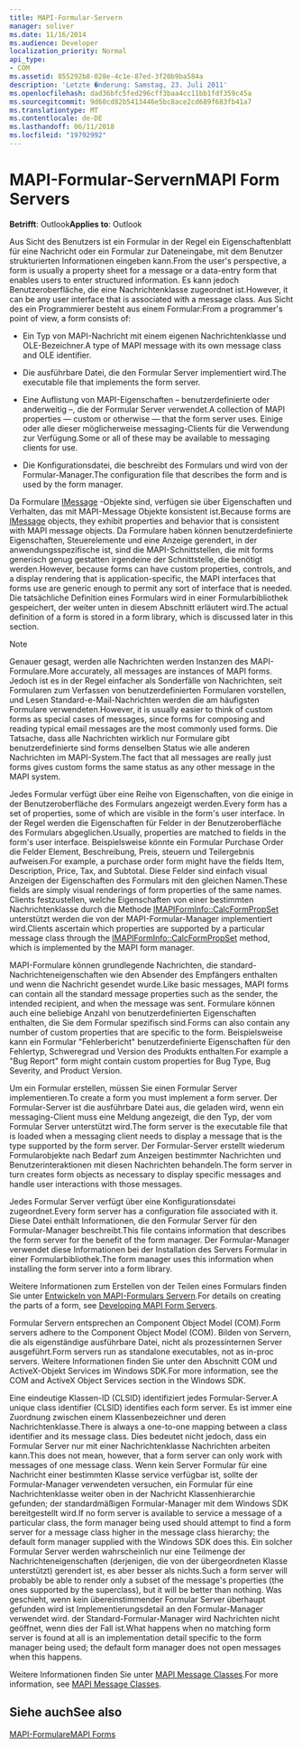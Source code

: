 ```yaml
---
title: MAPI-Formular-Servern
manager: soliver
ms.date: 11/16/2014
ms.audience: Developer
localization_priority: Normal
api_type:
- COM
ms.assetid: 855292b8-028e-4c1e-87ed-3f20b9ba584a
description: 'Letzte �nderung: Samstag, 23. Juli 2011'
ms.openlocfilehash: dad36bfc5fed296cff3baa4cc11bb1fdf359c45a
ms.sourcegitcommit: 9d60cd82b5413446e5bc8ace2cd689f683fb41a7
ms.translationtype: MT
ms.contentlocale: de-DE
ms.lasthandoff: 06/11/2018
ms.locfileid: "19792992"
---
```

# <a name="mapi-form-servers"></a><span data-ttu-id="374d0-103">MAPI-Formular-Servern</span><span class="sxs-lookup"><span data-stu-id="374d0-103">MAPI Form Servers</span></span>

  
  
<span data-ttu-id="374d0-104">**Betrifft**: Outlook</span><span class="sxs-lookup"><span data-stu-id="374d0-104">**Applies to**: Outlook</span></span> 
  
<span data-ttu-id="374d0-105">Aus Sicht des Benutzers ist ein Formular in der Regel ein Eigenschaftenblatt für eine Nachricht oder ein Formular zur Dateneingabe, mit dem Benutzer strukturierten Informationen eingeben kann.</span><span class="sxs-lookup"><span data-stu-id="374d0-105">From the user's perspective, a form is usually a property sheet for a message or a data-entry form that enables users to enter structured information.</span></span> <span data-ttu-id="374d0-106">Es kann jedoch Benutzeroberfläche, die eine Nachrichtenklasse zugeordnet ist.</span><span class="sxs-lookup"><span data-stu-id="374d0-106">However, it can be any user interface that is associated with a message class.</span></span> <span data-ttu-id="374d0-107">Aus Sicht des ein Programmierer besteht aus einem Formular:</span><span class="sxs-lookup"><span data-stu-id="374d0-107">From a programmer's point of view, a form consists of:</span></span>
  
- <span data-ttu-id="374d0-108">Ein Typ von MAPI-Nachricht mit einem eigenen Nachrichtenklasse und OLE-Bezeichner.</span><span class="sxs-lookup"><span data-stu-id="374d0-108">A type of MAPI message with its own message class and OLE identifier.</span></span>
    
- <span data-ttu-id="374d0-109">Die ausführbare Datei, die den Formular Server implementiert wird.</span><span class="sxs-lookup"><span data-stu-id="374d0-109">The executable file that implements the form server.</span></span>
    
- <span data-ttu-id="374d0-110">Eine Auflistung von MAPI-Eigenschaften – benutzerdefinierte oder anderweitig –, die der Formular Server verwendet.</span><span class="sxs-lookup"><span data-stu-id="374d0-110">A collection of MAPI properties — custom or otherwise — that the form server uses.</span></span> <span data-ttu-id="374d0-111">Einige oder alle dieser möglicherweise messaging-Clients für die Verwendung zur Verfügung.</span><span class="sxs-lookup"><span data-stu-id="374d0-111">Some or all of these may be available to messaging clients for use.</span></span>
    
- <span data-ttu-id="374d0-112">Die Konfigurationsdatei, die beschreibt des Formulars und wird von der Formular-Manager.</span><span class="sxs-lookup"><span data-stu-id="374d0-112">The configuration file that describes the form and is used by the form manager.</span></span>
    
<span data-ttu-id="374d0-113">Da Formulare [IMessage](imessageimapiprop.md) -Objekte sind, verfügen sie über Eigenschaften und Verhalten, das mit MAPI-Message Objekte konsistent ist.</span><span class="sxs-lookup"><span data-stu-id="374d0-113">Because forms are [IMessage](imessageimapiprop.md) objects, they exhibit properties and behavior that is consistent with MAPI message objects.</span></span> <span data-ttu-id="374d0-114">Da Formulare haben können benutzerdefinierte Eigenschaften, Steuerelemente und eine Anzeige gerendert, in der anwendungsspezifische ist, sind die MAPI-Schnittstellen, die mit forms generisch genug gestatten irgendeine der Schnittstelle, die benötigt werden.</span><span class="sxs-lookup"><span data-stu-id="374d0-114">However, because forms can have custom properties, controls, and a display rendering that is application-specific, the MAPI interfaces that forms use are generic enough to permit any sort of interface that is needed.</span></span> <span data-ttu-id="374d0-115">Die tatsächliche Definition eines Formulars wird in einer Formularbibliothek gespeichert, der weiter unten in diesem Abschnitt erläutert wird.</span><span class="sxs-lookup"><span data-stu-id="374d0-115">The actual definition of a form is stored in a form library, which is discussed later in this section.</span></span> 
  
> [!NOTE]
> <span data-ttu-id="374d0-116">Genauer gesagt, werden alle Nachrichten werden Instanzen des MAPI-Formulare.</span><span class="sxs-lookup"><span data-stu-id="374d0-116">More accurately, all messages are instances of MAPI forms.</span></span> <span data-ttu-id="374d0-117">Jedoch ist es in der Regel einfacher als Sonderfälle von Nachrichten, seit Formularen zum Verfassen von benutzerdefinierten Formularen vorstellen, und Lesen Standard-e-Mail-Nachrichten werden die am häufigsten Formulare verwendeten.</span><span class="sxs-lookup"><span data-stu-id="374d0-117">However, it is usually easier to think of custom forms as special cases of messages, since forms for composing and reading typical email messages are the most commonly used forms.</span></span> <span data-ttu-id="374d0-118">Die Tatsache, dass alle Nachrichten wirklich nur Formulare gibt benutzerdefinierte sind forms denselben Status wie alle anderen Nachrichten im MAPI-System.</span><span class="sxs-lookup"><span data-stu-id="374d0-118">The fact that all messages are really just forms gives custom forms the same status as any other message in the MAPI system.</span></span> 
  
<span data-ttu-id="374d0-119">Jedes Formular verfügt über eine Reihe von Eigenschaften, von die einige in der Benutzeroberfläche des Formulars angezeigt werden.</span><span class="sxs-lookup"><span data-stu-id="374d0-119">Every form has a set of properties, some of which are visible in the form's user interface.</span></span> <span data-ttu-id="374d0-120">In der Regel werden die Eigenschaften für Felder in der Benutzeroberfläche des Formulars abgeglichen.</span><span class="sxs-lookup"><span data-stu-id="374d0-120">Usually, properties are matched to fields in the form's user interface.</span></span> <span data-ttu-id="374d0-121">Beispielsweise könnte ein Formular Purchase Order die Felder Element, Beschreibung, Preis, steuern und Teilergebnis aufweisen.</span><span class="sxs-lookup"><span data-stu-id="374d0-121">For example, a purchase order form might have the fields Item, Description, Price, Tax, and Subtotal.</span></span> <span data-ttu-id="374d0-122">Diese Felder sind einfach visual Anzeigen der Eigenschaften des Formulars mit den gleichen Namen.</span><span class="sxs-lookup"><span data-stu-id="374d0-122">These fields are simply visual renderings of form properties of the same names.</span></span> <span data-ttu-id="374d0-123">Clients festzustellen, welche Eigenschaften von einer bestimmten Nachrichtenklasse durch die Methode [IMAPIFormInfo::CalcFormPropSet](imapiforminfo-calcformpropset.md) unterstützt werden die von der MAPI-Formular-Manager implementiert wird.</span><span class="sxs-lookup"><span data-stu-id="374d0-123">Clients ascertain which properties are supported by a particular message class through the [IMAPIFormInfo::CalcFormPropSet](imapiforminfo-calcformpropset.md) method, which is implemented by the MAPI form manager.</span></span> 
  
<span data-ttu-id="374d0-124">MAPI-Formulare können grundlegende Nachrichten, die standard-Nachrichteneigenschaften wie den Absender des Empfängers enthalten und wenn die Nachricht gesendet wurde.</span><span class="sxs-lookup"><span data-stu-id="374d0-124">Like basic messages, MAPI forms can contain all the standard message properties such as the sender, the intended recipient, and when the message was sent.</span></span> <span data-ttu-id="374d0-125">Formulare können auch eine beliebige Anzahl von benutzerdefinierten Eigenschaften enthalten, die Sie dem Formular spezifisch sind.</span><span class="sxs-lookup"><span data-stu-id="374d0-125">Forms can also contain any number of custom properties that are specific to the form.</span></span> <span data-ttu-id="374d0-126">Beispielsweise kann ein Formular "Fehlerbericht" benutzerdefinierte Eigenschaften für den Fehlertyp, Schweregrad und Version des Produkts enthalten.</span><span class="sxs-lookup"><span data-stu-id="374d0-126">For example a "Bug Report" form might contain custom properties for Bug Type, Bug Severity, and Product Version.</span></span>
  
<span data-ttu-id="374d0-127">Um ein Formular erstellen, müssen Sie einen Formular Server implementieren.</span><span class="sxs-lookup"><span data-stu-id="374d0-127">To create a form you must implement a form server.</span></span> <span data-ttu-id="374d0-128">Der Formular-Server ist die ausführbare Datei aus, die geladen wird, wenn ein messaging-Client muss eine Meldung angezeigt, die den Typ, der vom Formular Server unterstützt wird.</span><span class="sxs-lookup"><span data-stu-id="374d0-128">The form server is the executable file that is loaded when a messaging client needs to display a message that is the type supported by the form server.</span></span> <span data-ttu-id="374d0-129">Der Formular-Server erstellt wiederum Formularobjekte nach Bedarf zum Anzeigen bestimmter Nachrichten und Benutzerinteraktionen mit diesen Nachrichten behandeln.</span><span class="sxs-lookup"><span data-stu-id="374d0-129">The form server in turn creates form objects as necessary to display specific messages and handle user interactions with those messages.</span></span>
  
<span data-ttu-id="374d0-130">Jedes Formular Server verfügt über eine Konfigurationsdatei zugeordnet.</span><span class="sxs-lookup"><span data-stu-id="374d0-130">Every form server has a configuration file associated with it.</span></span> <span data-ttu-id="374d0-131">Diese Datei enthält Informationen, die den Formular Server für den Formular-Manager beschreibt.</span><span class="sxs-lookup"><span data-stu-id="374d0-131">This file contains information that describes the form server for the benefit of the form manager.</span></span> <span data-ttu-id="374d0-132">Der Formular-Manager verwendet diese Informationen bei der Installation des Servers Formular in einer Formularbibliothek.</span><span class="sxs-lookup"><span data-stu-id="374d0-132">The form manager uses this information when installing the form server into a form library.</span></span>
  
<span data-ttu-id="374d0-133">Weitere Informationen zum Erstellen von der Teilen eines Formulars finden Sie unter [Entwickeln von MAPI-Formulars Servern](developing-mapi-form-servers.md).</span><span class="sxs-lookup"><span data-stu-id="374d0-133">For details on creating the parts of a form, see [Developing MAPI Form Servers](developing-mapi-form-servers.md).</span></span>
  
<span data-ttu-id="374d0-134">Formular Servern entsprechen an Component Object Model (COM).</span><span class="sxs-lookup"><span data-stu-id="374d0-134">Form servers adhere to the Component Object Model (COM).</span></span> <span data-ttu-id="374d0-135">Bilden von Servern, die als eigenständige ausführbare Datei, nicht als prozessinternen Server ausgeführt.</span><span class="sxs-lookup"><span data-stu-id="374d0-135">Form servers run as standalone executables, not as in-proc servers.</span></span> <span data-ttu-id="374d0-136">Weitere Informationen finden Sie unter den Abschnitt COM und ActiveX-Objekt Services im Windows SDK.</span><span class="sxs-lookup"><span data-stu-id="374d0-136">For more information, see the COM and ActiveX Object Services section in the Windows SDK.</span></span>
  
<span data-ttu-id="374d0-137">Eine eindeutige Klassen-ID (CLSID) identifiziert jedes Formular-Server.</span><span class="sxs-lookup"><span data-stu-id="374d0-137">A unique class identifier (CLSID) identifies each form server.</span></span> <span data-ttu-id="374d0-138">Es ist immer eine Zuordnung zwischen einem Klassenbezeichner und deren Nachrichtenklasse.</span><span class="sxs-lookup"><span data-stu-id="374d0-138">There is always a one-to-one mapping between a class identifier and its message class.</span></span> <span data-ttu-id="374d0-139">Dies bedeutet nicht jedoch, dass ein Formular Server nur mit einer Nachrichtenklasse Nachrichten arbeiten kann.</span><span class="sxs-lookup"><span data-stu-id="374d0-139">This does not mean, however, that a form server can only work with messages of one message class.</span></span> <span data-ttu-id="374d0-140">Wenn kein Server Formular für eine Nachricht einer bestimmten Klasse service verfügbar ist, sollte der Formular-Manager verwendeten versuchen, ein Formular für eine Nachrichtenklasse weiter oben in der Nachricht Klassenhierarchie gefunden; der standardmäßigen Formular-Manager mit dem Windows SDK bereitgestellt wird.</span><span class="sxs-lookup"><span data-stu-id="374d0-140">If no form server is available to service a message of a particular class, the form manager being used should attempt to find a form server for a message class higher in the message class hierarchy; the default form manager supplied with the Windows SDK does this.</span></span> <span data-ttu-id="374d0-141">Ein solcher Formular Server werden wahrscheinlich nur eine Teilmenge der Nachrichteneigenschaften (derjenigen, die von der übergeordneten Klasse unterstützt) gerendert ist, es aber besser als nichts.</span><span class="sxs-lookup"><span data-stu-id="374d0-141">Such a form server will probably be able to render only a subset of the message's properties (the ones supported by the superclass), but it will be better than nothing.</span></span> <span data-ttu-id="374d0-142">Was geschieht, wenn kein übereinstimmender Formular Server überhaupt gefunden wird ist Implementierungsdetail an den Formular-Manager verwendet wird. der Standard-Formular-Manager wird Nachrichten nicht geöffnet, wenn dies der Fall ist.</span><span class="sxs-lookup"><span data-stu-id="374d0-142">What happens when no matching form server is found at all is an implementation detail specific to the form manager being used; the default form manager does not open messages when this happens.</span></span>
  
<span data-ttu-id="374d0-143">Weitere Informationen finden Sie unter [MAPI Message Classes](mapi-message-classes.md).</span><span class="sxs-lookup"><span data-stu-id="374d0-143">For more information, see [MAPI Message Classes](mapi-message-classes.md).</span></span>
  
## <a name="see-also"></a><span data-ttu-id="374d0-144">Siehe auch</span><span class="sxs-lookup"><span data-stu-id="374d0-144">See also</span></span>



[<span data-ttu-id="374d0-145">MAPI-Formulare</span><span class="sxs-lookup"><span data-stu-id="374d0-145">MAPI Forms</span></span>](mapi-forms.md)

